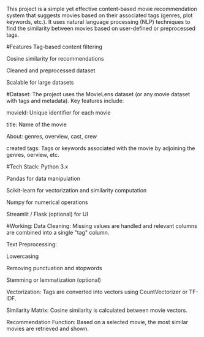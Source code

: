 This project is a simple yet effective content-based movie recommendation system that suggests movies based on their associated tags (genres, plot keywords, etc.). It uses natural language processing (NLP) techniques to find the similarity between movies based on user-defined or preprocessed tags.

#Features
Tag-based content filtering

Cosine similarity for recommendations

Cleaned and preprocessed dataset

Scalable for large datasets

#Dataset:
The project uses the MovieLens dataset (or any movie dataset with tags and metadata). Key features include:

movieId: Unique identifier for each movie

title: Name of the movie

About: genres, overview, cast, crew 

created tags: Tags or keywords associated with the movie by adjoining the genres, oerview, etc.

#Tech Stack:
Python 3.x

Pandas for data manipulation

Scikit-learn for vectorization and similarity computation

Numpy for numerical operations

Streamlit / Flask (optional) for UI

#Working:
Data Cleaning: Missing values are handled and relevant columns are combined into a single "tag" column.

Text Preprocessing:

Lowercasing

Removing punctuation and stopwords

Stemming or lemmatization (optional)

Vectorization: Tags are converted into vectors using CountVectorizer or TF-IDF.

Similarity Matrix: Cosine similarity is calculated between movie vectors.

Recommendation Function: Based on a selected movie, the most similar movies are retrieved and shown.
